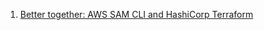 
1. [Better together: AWS SAM CLI and HashiCorp Terraform](https://aws.amazon.com/blogs/compute/better-together-aws-sam-cli-and-hashicorp-terraform/)
